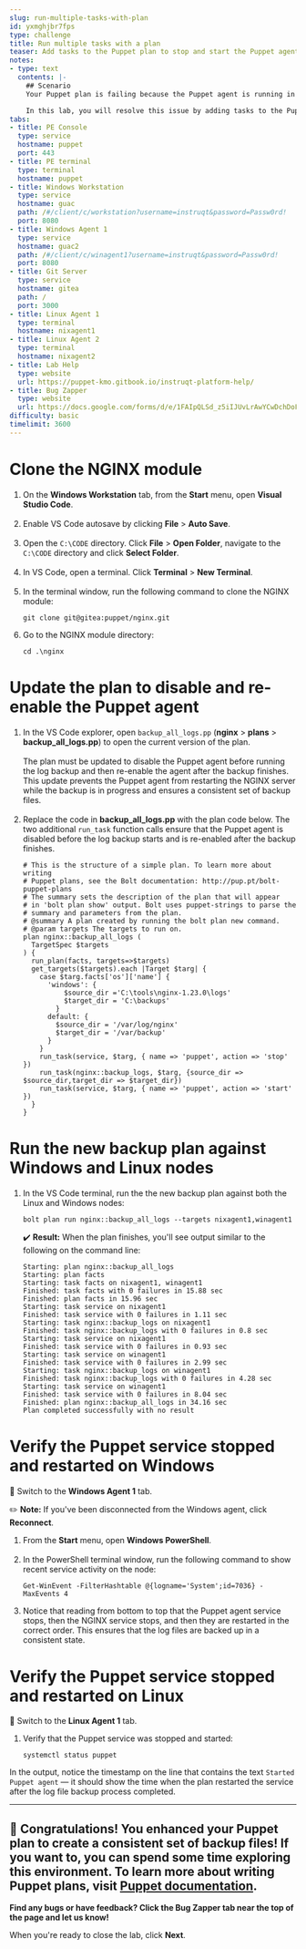 ```yaml
---
slug: run-multiple-tasks-with-plan
id: yxmghjbr7fps
type: challenge
title: Run multiple tasks with a plan
teaser: Add tasks to the Puppet plan to stop and start the Puppet agent
notes:
- type: text
  contents: |-
    ## Scenario
    Your Puppet plan is failing because the Puppet agent is running in the background and starting your service during the backup.

    In this lab, you will resolve this issue by adding tasks to the Puppet plan that will stop the Puppet agents during backups, and restart them after the backups complete.
tabs:
- title: PE Console
  type: service
  hostname: puppet
  port: 443
- title: PE terminal
  type: terminal
  hostname: puppet
- title: Windows Workstation
  type: service
  hostname: guac
  path: /#/client/c/workstation?username=instruqt&password=Passw0rd!
  port: 8080
- title: Windows Agent 1
  type: service
  hostname: guac2
  path: /#/client/c/winagent1?username=instruqt&password=Passw0rd!
  port: 8080
- title: Git Server
  type: service
  hostname: gitea
  path: /
  port: 3000
- title: Linux Agent 1
  type: terminal
  hostname: nixagent1
- title: Linux Agent 2
  type: terminal
  hostname: nixagent2
- title: Lab Help
  type: website
  url: https://puppet-kmo.gitbook.io/instruqt-platform-help/
- title: Bug Zapper
  type: website
  url: https://docs.google.com/forms/d/e/1FAIpQLSd_z5iIJUvLrAwYCwDchDoF3ncy5TsCCDSiA_7SWFOPrFbKog/viewform?embedded=true
difficulty: basic
timelimit: 3600
---
```

Clone the NGINX module
========

1. On the **Windows Workstation** tab, from the **Start** menu, open **Visual Studio Code**.<br><br>
1. Enable VS Code autosave by clicking **File** > **Auto Save**.<br><br>
1. Open the `C:\CODE` directory. Click **File** > **Open Folder**, navigate to the `C:\CODE` directory and click **Select Folder**.<br><br>
1. In VS Code, open a terminal. Click **Terminal** > **New Terminal**.<br><br>
1. In the terminal window, run the following command to clone the NGINX module:
    ```
    git clone git@gitea:puppet/nginx.git
    ```
1. Go to the NGINX module directory:
    ```
    cd .\nginx
    ```

Update the plan to disable and re-enable the Puppet agent
========

1. In the VS Code explorer, open `backup_all_logs.pp` (**nginx** > **plans** > **backup_all_logs.pp**) to open the current version of the plan.<br><br>The plan must be updated to disable the Puppet agent before running the log backup and then re-enable the agent after the backup finishes. This update prevents the Puppet agent from restarting the NGINX server while the backup is in progress and ensures a consistent set of backup files.<br><br>
1. Replace the code in **backup_all_logs.pp** with the plan code below. The two additional `run_task` function calls ensure that the Puppet agent is disabled before the log backup starts and is re-enabled after the backup finishes.
    ```
    # This is the structure of a simple plan. To learn more about writing
    # Puppet plans, see the Bolt documentation: http://pup.pt/bolt-puppet-plans
    # The summary sets the description of the plan that will appear
    # in 'bolt plan show' output. Bolt uses puppet-strings to parse the
    # summary and parameters from the plan.
    # @summary A plan created by running the bolt plan new command.
    # @param targets The targets to run on.
    plan nginx::backup_all_logs (
      TargetSpec $targets
    ) {
      run_plan(facts, targets=>$targets)
      get_targets($targets).each |Target $targ| {
        case $targ.facts['os']['name'] {
          'windows': {
              $source_dir ='C:\tools\nginx-1.23.0\logs'
              $target_dir = 'C:\backups'
            }
          default: {
            $source_dir = '/var/log/nginx'
            $target_dir = '/var/backup'
          }
        }
        run_task(service, $targ, { name => 'puppet', action => 'stop' })
        run_task(nginx::backup_logs, $targ, {source_dir => $source_dir,target_dir => $target_dir})
        run_task(service, $targ, { name => 'puppet', action => 'start' })
      }
    }
    ```

Run the new backup plan against Windows and Linux nodes
========
1. In the VS Code terminal, run the the new backup plan against both the Linux and Windows nodes:
    ```
    bolt plan run nginx::backup_all_logs --targets nixagent1,winagent1
    ```

    ✔️ **Result:** When the plan finishes, you'll see output similar to the following on the command line:
    ```
    Starting: plan nginx::backup_all_logs
    Starting: plan facts
    Starting: task facts on nixagent1, winagent1
    Finished: task facts with 0 failures in 15.88 sec
    Finished: plan facts in 15.96 sec
    Starting: task service on nixagent1
    Finished: task service with 0 failures in 1.11 sec
    Starting: task nginx::backup_logs on nixagent1
    Finished: task nginx::backup_logs with 0 failures in 0.8 sec
    Starting: task service on nixagent1
    Finished: task service with 0 failures in 0.93 sec
    Starting: task service on winagent1
    Finished: task service with 0 failures in 2.99 sec
    Starting: task nginx::backup_logs on winagent1
    Finished: task nginx::backup_logs with 0 failures in 4.28 sec
    Starting: task service on winagent1
    Finished: task service with 0 failures in 8.04 sec
    Finished: plan nginx::backup_all_logs in 34.16 sec
    Plan completed successfully with no result
    ```

Verify the Puppet service stopped and restarted on Windows
========
🔀 Switch to the **Windows Agent 1** tab.

✏️ **Note:** If you've been disconnected from the Windows agent, click **Reconnect**.

1. From the **Start** menu, open **Windows PowerShell**.<br><br>
1. In the PowerShell terminal window, run the following command to show recent service activity on the node:
    ```
    Get-WinEvent -FilterHashtable @{logname='System';id=7036} -MaxEvents 4
    ```
1. Notice that reading from bottom to top that the Puppet agent service stops, then the NGINX service stops, and then they are restarted in the correct order. This ensures that the log files are backed up in a consistent state.

Verify the Puppet service stopped and restarted on Linux
========
🔀  Switch to the **Linux Agent 1** tab.

1. Verify that the Puppet service was stopped and started:
    ```
    systemctl status puppet
    ```
In the output, notice the timestamp on the line that contains the text `Started Puppet agent` — it should show the time when the plan restarted the service after the log file backup process completed.

---
🎈 **Congratulations!** You enhanced your Puppet plan to create a consistent set of backup files! If you want to, you can spend some time exploring this environment.
To learn more about writing Puppet plans, visit [Puppet documentation](http://pup.pt/bolt-puppet-plans).
---
**Find any bugs or have feedback? Click the **Bug Zapper** tab near the top of the page and let us know!**

When you're ready to close the lab, click **Next**.